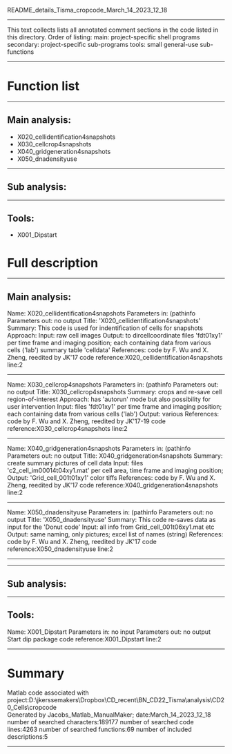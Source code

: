 README_details_Tisma_cropcode_March_14_2023_12_18
__________________________________________________________
This text collects lists all annotated comment sections in the code listed in this directory.
Order of listing:
main: project-specific shell programs
secondary: project-specific sub-programs
tools: small general-use sub-functions
_________________________________________________________
       
 
# Function list
 
________________
## Main analysis:
 
* X020_cellidentification4snapshots
* X030_cellcrop4snapshots
* X040_gridgeneration4snapshots
* X050_dnadensityuse
 
________________
## Sub analysis:
 
 
________________
## Tools:
 
* X001_Dipstart
 
# Full description
 
________________
## Main analysis:
 
Name: X020_cellidentification4snapshots
Parameters in: (pathinfo
Parameters out: no output
Title: 'X020_cellidentification4snapshots'
Summary:  This code is used for indentification of cells for snapshots
Approach: 
Input: raw cell images
Output: to  dircellcoordinate 
    files 'fdt01xy1' per time frame and imaging position; each
    containing data from various cells ('lab')
    summary table 'celldata' 
References: code by F. Wu and X. Zheng, reedited by JK'17
code reference:X020_cellidentification4snapshots line:2
__________________________________________________________ 
 
Name: X030_cellcrop4snapshots
Parameters in: (pathinfo
Parameters out: no output
Title: X030_cellcrop4snapshots
Summary: crops and re-save cell region-of-interest
Approach: has 'autorun' mode but also possibility for user intervention
Input: files 'fdt01xy1' per time frame and imaging position; each 
containing data from various cells ('lab')
Output: various
References: code by F. Wu and X. Zheng, reedited by JK'17-19
code reference:X030_cellcrop4snapshots line:2
__________________________________________________________ 
 
Name: X040_gridgeneration4snapshots
Parameters in: (pathinfo
Parameters out: no output
Title: X040_gridgeneration4snapshots
Summary: create summary pictures of cell data
Input: files 'c2_cell_im00014t04xy1.mat' per cell area, time frame and imaging position; 
Output: 'Grid_cell_001t01xy1' color tiffs
References: code by F. Wu and X. Zheng, reedited by JK'17
code reference:X040_gridgeneration4snapshots line:2
__________________________________________________________ 
 
Name: X050_dnadensityuse
Parameters in: (pathinfo
Parameters out: no output
Title: 'X050_dnadensityuse'
Summary:  This code re-saves data as input for the 'Donut code'
Input: all info from Grid_cell_001t06xy1.mat etc
Output: same naming, only pictures; excel list of names (string)
References: code by F. Wu and X. Zheng, reedited by JK'17
code reference:X050_dnadensityuse line:2
__________________________________________________________ 
 
 
________________
## Sub analysis:
 
 
________________
## Tools:
 
Name: X001_Dipstart
Parameters in: no input
Parameters out: no output
Start dip package
code reference:X001_Dipstart line:2
__________________________________________________________ 
 
 
# Summary
Matlab code associated with project:D:\jkerssemakers\Dropbox\CD_recent\BN_CD22_Tisma\analysis\CD20_Cells\cropcode\
Generated by Jacobs_Matlab_ManualMaker; date:March_14_2023_12_18
number of searched characters:189177
number of searched code lines:4263
number of searched functions:69
number of included descriptions:5
 
__________________________________________________________
